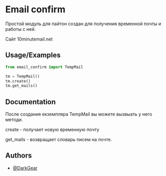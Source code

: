 
# Email confirm

Простой модуль для пайтон создан для получения временной почты и работы с ней.

Сайт 10minutemail.net


## Usage/Examples

```python
from email_confirm import TempMail

tm = TempMail()
tm.create()
tm.get_mails()
```


## Documentation

После создания екземпляра TempMail вы можете вызвыать у него методи.

create - получает новую временную почту

get_mails - возвращает словарь писем на почте.


## Authors

- [@DarkGear](https://portfolio.darkgear.org)

